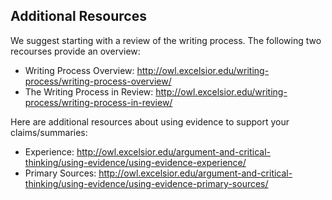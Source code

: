 ## Additional Resources

We suggest starting with a review of the writing process. The following two recourses provide an overview:

* Writing Process Overview: http://owl.excelsior.edu/writing-process/writing-process-overview/
* The Writing Process in Review: http://owl.excelsior.edu/writing-process/writing-process-in-review/

Here are additional resources about using evidence to support your claims/summaries:

* Experience: http://owl.excelsior.edu/argument-and-critical-thinking/using-evidence/using-evidence-experience/
* Primary Sources: http://owl.excelsior.edu/argument-and-critical-thinking/using-evidence/using-evidence-primary-sources/
